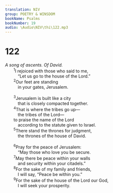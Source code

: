 ```yaml
---
translation: NIV
group: POETRY & WINSDOM
bookName: Psalms 
bookNumber: 19
audio: \Audio\NIV\thi\122.mp3
---
```


<div class="title"><h1>122</h1><i>A song of ascents. Of David.</i></div>
<span class="verse thi_122_1">  <sup>1</sup>I rejoiced with those who said to me, <br/>   “Let us go to the house of the Lord.” <br/></span>
<span class="verse thi_122_2">  <sup>2</sup>Our feet are standing <br/>   in your gates, Jerusalem. <br/><br/></span>
<span class="verse thi_122_3">  <sup>3</sup>Jerusalem is built like a city <br/>   that is closely compacted together. <br/></span>
<span class="verse thi_122_4">  <sup>4</sup>That is where the tribes go up— <br/>   the tribes of the Lord— <br/>  to praise the name of the Lord<br/>   according to the statute given to Israel. <br/></span>
<span class="verse thi_122_5">  <sup>5</sup>There stand the thrones for judgment, <br/>   the thrones of the house of David. <br/><br/></span>
<span class="verse thi_122_6">  <sup>6</sup>Pray for the peace of Jerusalem: <br/>   “May those who love you be secure. <br/></span>
<span class="verse thi_122_7">  <sup>7</sup>May there be peace within your walls <br/>   and security within your citadels.” <br/></span>
<span class="verse thi_122_8">  <sup>8</sup>For the sake of my family and friends, <br/>   I will say, “Peace be within you.” <br/></span>
<span class="verse thi_122_9">  <sup>9</sup>For the sake of the house of the Lord our God, <br/>   I will seek your prosperity. <br/></span>
